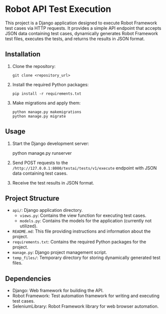 # Robot API Test Execution

This project is a Django application designed to execute Robot Framework test cases via HTTP requests. It provides a simple API endpoint that accepts JSON data containing test cases, dynamically generates Robot Framework test files, executes the tests, and returns the results in JSON format.

## Installation

1. Clone the repository:

    ```
    git clone <repository_url>
    ```

2. Install the required Python packages:

    ```
    pip install -r requirements.txt
    ```

3. Make migrations and apply them:

    ```
    python manage.py makemigrations
    python manage.py migrate
    ```

## Usage

1. Start the Django development server:

    python manage.py runserver

2. Send POST requests to the `/http://127.0.0.1:8000/testai/tests/v1/execute` endpoint with JSON data containing test cases.

3. Receive the test results in JSON format.

## Project Structure

- `api/`: Django application directory.
    - `views.py`: Contains the view function for executing test cases.
    - `models.py`: Contains the models for the application (currently not utilized).
- `README.md`: This file providing instructions and information about the project.
- `requirements.txt`: Contains the required Python packages for the project.
- `manage.py`: Django project management script.
- `temp_files/`: Temporary directory for storing dynamically generated test files.

## Dependencies

- Django: Web framework for building the API.
- Robot Framework: Test automation framework for writing and executing test cases.
- SeleniumLibrary: Robot Framework library for web browser automation.

